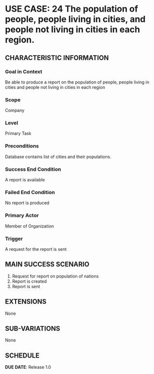 # USE CASE: 24 The population of people, people living in cities, and people not living in cities in each region.

## CHARACTERISTIC INFORMATION

### Goal in Context

Be able to produce a report on the population of people, people living in cities and people not living in cities in each region

### Scope

Company

### Level

Primary Task

### Preconditions

Database contains list of cities and their populations.

### Success End Condition

A report is available

### Failed End Condition

No report is produced

### Primary Actor

Member of Organization

### Trigger

A request for the report is sent

## MAIN SUCCESS SCENARIO

1. Request for report on population of nations
2. Report is created
3. Report is sent

## EXTENSIONS

None

## SUB-VARIATIONS

None

## SCHEDULE

**DUE DATE**: Release 1.0
